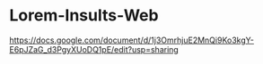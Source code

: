 # Lorem-Insults-Web

https://docs.google.com/document/d/1j3OmrhjuE2MnQi9Ko3kgY-E6pJZaG_d3PgyXUoDQ1pE/edit?usp=sharing
